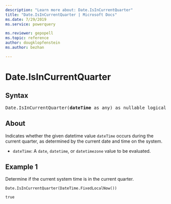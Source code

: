 ```yaml
---
description: "Learn more about: Date.IsInCurrentQuarter"
title: "Date.IsInCurrentQuarter | Microsoft Docs"
ms.date: 7/29/2019
ms.service: powerquery

ms.reviewer: gepopell
ms.topic: reference
author: dougklopfenstein
ms.author: bezhan

---
```

# Date.IsInCurrentQuarter

## Syntax

<pre>
Date.IsInCurrentQuarter(<b>dateTime</b> as any) as nullable logical 
</pre>
  
## About  
Indicates whether the given datetime value `dateTime` occurs during the current quarter, as determined by the current date and time on the system. <ul> <li><code>dateTime</code>: A <code>date</code>, <code>datetime</code>, or <code>datetimezone</code> value to be evaluated.</li> </ul>

## Example 1
Determine if the current system time is in the current quarter.

```powerquery-m
Date.IsInCurrentQuarter(DateTime.FixedLocalNow())
```

`true`
